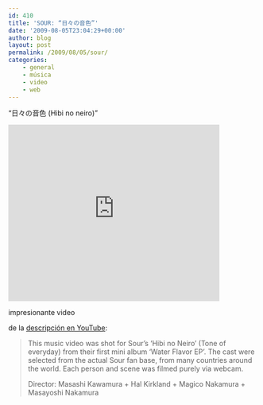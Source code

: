 ```yaml
---
id: 410
title: 'SOUR: “日々の音色”'
date: '2009-08-05T23:04:29+00:00'
author: blog
layout: post
permalink: /2009/08/05/sour/
categories:
    - general
    - música
    - video
    - web
---
```


“日々の音色 (Hibi no neiro)”

<embed height="355" src="http://www.youtube.com/v/WfBlUQguvyw&rel=1&border=0" type="application/x-shockwave-flash" width="425" wmode="transparent">

impresionante video

de la [descripción en YouTube](http://www.youtube.com/watch?v=WfBlUQguvyw):

> <span>This music video was shot for Sour’s ‘Hibi no Neiro’ (Tone of everyday) from their first mini album ‘Water Flavor EP’. The cast were selected from the actual Sour fan base, from many countries around the world. Each person and scene was filmed purely via webcam.</span>
> 
> Director: Masashi Kawamura + Hal Kirkland + Magico Nakamura + Masayoshi Nakamura